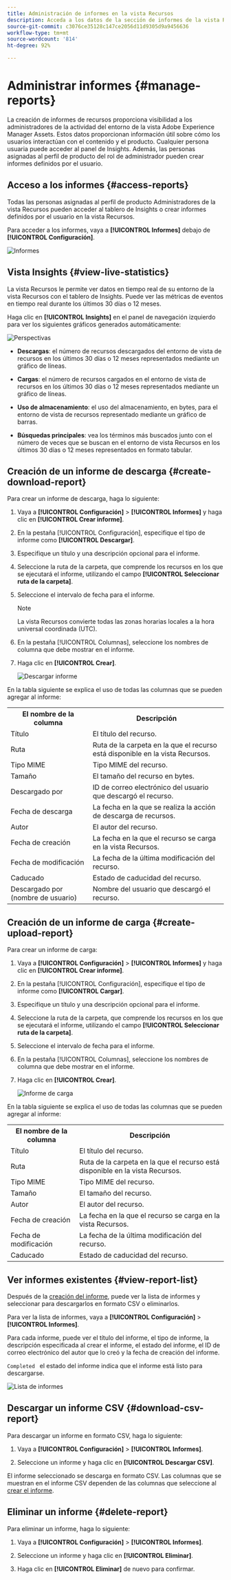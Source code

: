 ```yaml
---
title: Administración de informes en la vista Recursos
description: Acceda a los datos de la sección de informes de la vista Recursos para evaluar el uso de productos y funciones, y obtener información sobre las métricas de éxito clave.
source-git-commit: c3076ce35128c147ce2056d11d9305d9a9456636
workflow-type: tm+mt
source-wordcount: '814'
ht-degree: 92%

---
```


# Administrar informes {#manage-reports}

La creación de informes de recursos proporciona visibilidad a los administradores de la actividad del entorno de la vista Adobe Experience Manager Assets. Estos datos proporcionan información útil sobre cómo los usuarios interactúan con el contenido y el producto. Cualquier persona usuaria puede acceder al panel de Insights. Además, las personas asignadas al perfil de producto del rol de administrador pueden crear informes definidos por el usuario.

## Acceso a los informes {#access-reports}

Todas las personas asignadas al perfil de producto Administradores de la vista Recursos pueden acceder al tablero de Insights o crear informes definidos por el usuario en la vista Recursos.

Para acceder a los informes, vaya a **[!UICONTROL Informes]** debajo de **[!UICONTROL Configuración]**.

![Informes](assets/reports.png)
<!--
In the **[!UICONTROL Reports]** screen, various components are shown in the tabular format which includes the following:

* **Title**: Title of the report
* **Type**: Determines whether the report is uploaded or downloaded to the repository
* **Description**: Provide details of the report that was given during uploading/downloading the report
* **Status**: Determines whether the report is completed, under progress, or deleted.
* **Author**: Provides email of the author who has uploaded/downloaded the report.
* **Created**: Gives information of the date when the report was generated.
-->

## Vista Insights {#view-live-statistics}

La vista Recursos le permite ver datos en tiempo real de su entorno de la vista Recursos con el tablero de Insights. Puede ver las métricas de eventos en tiempo real durante los últimos 30 días o 12 meses.

<!--![Toolbar options when you select an asset](assets/assets-essentials-live-statistics.png)-->

Haga clic en **[!UICONTROL Insights]** en el panel de navegación izquierdo para ver los siguientes gráficos generados automáticamente:

![Perspectivas](assets/insights.png)

* **Descargas**: el número de recursos descargados del entorno de vista de recursos en los últimos 30 días o 12 meses representados mediante un gráfico de líneas.

* **Cargas**: el número de recursos cargados en el entorno de vista de recursos en los últimos 30 días o 12 meses representados mediante un gráfico de líneas.

<!--* **Asset Count by Size**: The division of count of assets based on their range of various sizes from 0 MB to 100 GB.-->

* **Uso de almacenamiento**: el uso del almacenamiento, en bytes, para el entorno de vista de recursos representado mediante un gráfico de barras.

<!--* **Delivery**: The graph depicts the count of assets as the delivery dates.-->

<!--* **Asset Count by Asset Type**: Represents count of various MIME types of the available assets. For example, application/zip, image/png, video/mp4, application/postscripte.-->

* **Búsquedas principales**: vea los términos más buscados junto con el número de veces que se buscan en el entorno de vista Recursos en los últimos 30 días o 12 meses representados en formato tabular.

  <!--
   ![Insights](assets/insights1.png)
   ![Insights](assets/insights2.png)
   -->

## Creación de un informe de descarga {#create-download-report}

Para crear un informe de descarga, haga lo siguiente:

1. Vaya a **[!UICONTROL Configuración]** > **[!UICONTROL Informes]** y haga clic en **[!UICONTROL Crear informe]**.

1. En la pestaña [!UICONTROL Configuración], especifique el tipo de informe como **[!UICONTROL Descargar]**.

1. Especifique un título y una descripción opcional para el informe.

1. Seleccione la ruta de la carpeta, que comprende los recursos en los que se ejecutará el informe, utilizando el campo **[!UICONTROL Seleccionar ruta de la carpeta]**.

1. Seleccione el intervalo de fecha para el informe.

   >[!NOTE]
   >
   > La vista Recursos convierte todas las zonas horarias locales a la hora universal coordinada (UTC).

1. En la pestaña [!UICONTROL Columnas], seleccione los nombres de columna que debe mostrar en el informe.

1. Haga clic en **[!UICONTROL Crear]**.

   ![Descargar informe](assets/download-reports-config.png)

En la tabla siguiente se explica el uso de todas las columnas que se pueden agregar al informe:

<table>
    <tbody>
     <tr>
      <th><strong>El nombre de la columna</strong></th>
      <th><strong>Descripción</strong></th>
     </tr>
     <tr>
      <td>Título</td>
      <td>El título del recurso.</td>
     </tr>
     <tr>
      <td>Ruta </td>
      <td>Ruta de la carpeta en la que el recurso está disponible en la vista Recursos.</td>
     </tr>
     <tr>
      <td>Tipo MIME</td>
      <td>Tipo MIME del recurso.</td>
     </tr>
     <tr>
      <td>Tamaño</td>
      <td>El tamaño del recurso en bytes.</td>
     </tr>
     <tr>
      <td>Descargado por</td>
      <td>ID de correo electrónico del usuario que descargó el recurso.</td>
     </tr>
     <tr>
      <td>Fecha de descarga</td>
      <td>La fecha en la que se realiza la acción de descarga de recursos.</td>
     </tr>
     <tr>
      <td>Autor</td>
      <td>El autor del recurso.</td>
     </tr>
     <tr>
      <td>Fecha de creación</td>
      <td>La fecha en la que el recurso se carga en la vista Recursos.</td>
     </tr>
     <tr>
      <td>Fecha de modificación</td>
      <td>La fecha de la última modificación del recurso.</td>
     </tr>
     <tr>
      <td>Caducado</td>
      <td>Estado de caducidad del recurso.</td>
     </tr>
     <tr>
      <td>Descargado por (nombre de usuario)</td>
      <td>Nombre del usuario que descargó el recurso.</td>
     </tr>           
    </tbody>
   </table>

## Creación de un informe de carga {#create-upload-report}

Para crear un informe de carga:

1. Vaya a **[!UICONTROL Configuración]** > **[!UICONTROL Informes]** y haga clic en **[!UICONTROL Crear informe]**.

1. En la pestaña [!UICONTROL Configuración], especifique el tipo de informe como **[!UICONTROL Cargar]**.

1. Especifique un título y una descripción opcional para el informe.

1. Seleccione la ruta de la carpeta, que comprende los recursos en los que se ejecutará el informe, utilizando el campo **[!UICONTROL Seleccionar ruta de la carpeta]**.

1. Seleccione el intervalo de fecha para el informe.

1. En la pestaña [!UICONTROL Columnas], seleccione los nombres de columna que debe mostrar en el informe.

1. Haga clic en **[!UICONTROL Crear]**.

   ![Informe de carga](assets/upload-reports-config.png)

En la tabla siguiente se explica el uso de todas las columnas que se pueden agregar al informe:

<table>
    <tbody>
     <tr>
      <th><strong>El nombre de la columna</strong></th>
      <th><strong>Descripción</strong></th>
     </tr>
     <tr>
      <td>Título</td>
      <td>El título del recurso.</td>
     </tr>
     <tr>
      <td>Ruta </td>
      <td>Ruta de la carpeta en la que el recurso está disponible en la vista Recursos.</td>
     </tr>
     <tr>
      <td>Tipo MIME</td>
      <td>Tipo MIME del recurso.</td>
     </tr>
     <tr>
      <td>Tamaño</td>
      <td>El tamaño del recurso.</td>
     </tr>
     <tr>
      <td>Autor</td>
      <td>El autor del recurso.</td>
     </tr>
     <tr>
      <td>Fecha de creación</td>
      <td>La fecha en la que el recurso se carga en la vista Recursos.</td>
     </tr>
     <tr>
      <td>Fecha de modificación</td>
      <td>La fecha de la última modificación del recurso.</td>
     </tr>
     <tr>
      <td>Caducado</td>
      <td>Estado de caducidad del recurso.</td>
     </tr>              
    </tbody>
   </table>

## Ver informes existentes {#view-report-list}

Después de la [creación del informe](#create-download-report), puede ver la lista de informes y seleccionar para descargarlos en formato CSV o eliminarlos.

Para ver la lista de informes, vaya a **[!UICONTROL Configuración]** > **[!UICONTROL Informes]**.

Para cada informe, puede ver el título del informe, el tipo de informe, la descripción especificada al crear el informe, el estado del informe, el ID de correo electrónico del autor que lo creó y la fecha de creación del informe.

`Completed ` el estado del informe indica que el informe está listo para descargarse.

![Lista de informes](assets/list-of-reports.png)


## Descargar un informe CSV {#download-csv-report}

Para descargar un informe en formato CSV, haga lo siguiente:

1. Vaya a **[!UICONTROL Configuración]** > **[!UICONTROL Informes]**.

1. Seleccione un informe y haga clic en **[!UICONTROL Descargar CSV]**.

El informe seleccionado se descarga en formato CSV. Las columnas que se muestran en el informe CSV dependen de las columnas que seleccione al [crear el informe](#create-download-report).

## Eliminar un informe {#delete-report}

Para eliminar un informe, haga lo siguiente:

1. Vaya a **[!UICONTROL Configuración]** > **[!UICONTROL Informes]**.

1. Seleccione un informe y haga clic en **[!UICONTROL Eliminar]**.

1. Haga clic en **[!UICONTROL Eliminar]** de nuevo para confirmar.
